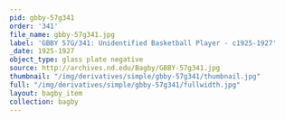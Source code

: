 ```yaml
---
pid: gbby-57g341
order: '341'
file_name: gbby-57g341.jpg
label: 'GBBY 57G/341: Unidentified Basketball Player - c1925-1927'
_date: 1925-1927
object_type: glass plate negative
source: http://archives.nd.edu/Bagby/GBBY-57g341.jpg
thumbnail: "/img/derivatives/simple/gbby-57g341/thumbnail.jpg"
full: "/img/derivatives/simple/gbby-57g341/fullwidth.jpg"
layout: bagby_item
collection: bagby
---
```

